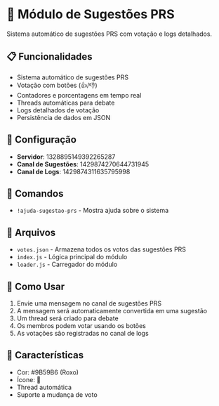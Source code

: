 # 🏁 Módulo de Sugestões PRS

Sistema automático de sugestões PRS com votação e logs detalhados.

## 📋 Funcionalidades

- Sistema automático de sugestões PRS
- Votação com botões (👍/👎)
- Contadores e porcentagens em tempo real
- Threads automáticas para debate
- Logs detalhados de votação
- Persistência de dados em JSON

## 🎯 Configuração

- **Servidor**: 1328895149392265287
- **Canal de Sugestões**: 1429874270644731945
- **Canal de Logs**: 1429874311635795998

## 📝 Comandos

- `!ajuda-sugestao-prs` - Mostra ajuda sobre o sistema

## 💾 Arquivos

- `votes.json` - Armazena todos os votos das sugestões PRS
- `index.js` - Lógica principal do módulo
- `loader.js` - Carregador do módulo

## 🚀 Como Usar

1. Envie uma mensagem no canal de sugestões PRS
2. A mensagem será automaticamente convertida em uma sugestão
3. Um thread será criado para debate
4. Os membros podem votar usando os botões
5. As votações são registradas no canal de logs

## 🎨 Características

- Cor: #9B59B6 (Roxo)
- Ícone: 🏁
- Thread automática
- Suporte a mudança de voto

